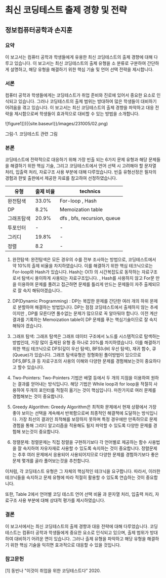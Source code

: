 # 최신 코딩테스트 출제 경향 및 전략
## 정보컴퓨터공학과 손지훈

### 요약
이 보고서는 컴퓨터 공학과 학생들에게 유용한 최신 코딩테스트의 출제 경향에 대해 다루고 있습니다. 이 보고서는 최신 코딩테스트의 출제 유형을 소 분류로 구분하여 간단하게 설명하고, 해당 유형을 해결하기 위한 핵심 기술 및 언어 선택 전략을 제시합니다.

### 서론
컴퓨터 공학과 학생들에게는 코딩테스트가 취업 준비와 진로에 있어서 중요한 요소로 인식되고 있습니다. 그러나 코딩테스트의 출제 범위는 방대하여 많은 학생들이 대비하기 어려움을 겪고 있습니다. 이 보고서는 최신 코딩테스트의 출제 경향을 파악하고 대응 전략을 제시함으로써 학생들이 효과적으로 대비할 수 있는 방법을 소개합니다.

![figure1]]({{site.baseurl}}/images/231005/02.png)


그림-1. 코딩테스트 관련 그림 

### 본론
코딩테스트에 전략적으로 대응하기 위해 가장 빈출 되는 6가지 문제 유형과 해당 문제들을 해결하기 위한 핵심 기술, 그리고 코딩테스트에서 언어 선택 시 고려해야 할 문자열 처리, 입출력 처리, 자료구조 사용 부분에 대해 다루었습니다. 빈출 유형선정은 필자의 경험과 한빛 출판에서 제공한 자료를 참고하여 선정하였습니다.

|유형|출제 비율|technics|
|---|---|---|
|완전탐색 |33.0%|For-loop , Hash|
|DP |8.2%|Memoization table|
|그래프탐색 |20.9%|dfs , bfs, recursion, queue|
|투포인터 |-|-|
|그리디 |19.8%|-|
|정렬 |8.2|-|

1. 완전탐색: 완전탐색은 모든 경우의 수를 전부 조사하는 방법으로, 코딩테스트에서 약 10%의 출제 비율을 차지하였습니다. 이를 해결하기 위한 핵심 테크닉으로는 For-loop와 Hash가 있습니다. Hash는 O(1) 의 시간복잡도로 동작하는 자료구조로서 탐색시 용이하게 사용되는 자료구조입니다. , Hash를 사용하지 않고 For문 만을 이용하여 문제를 풀려고 접근하면 문제를 틀리게 만드는 문제들이 자주 출제되므로 잘 숙지 해둬야겠습니다.. 

2. DP(Dynamic Programming) : DP는 복잡한 문제를 간단한 여러 개의 하위 문제로 분할하여 해결하는 방법입니다. DP는 점점 코딩테스트에서 출제하지 않는 추세이지만 , DP를 모른다면 풀수없는 문제가 많으므로 꼭 알아둬야 합니다.  이전 계산 결과를 기록하는 Memoization table이 DP 문제를 푸는 핵심기술이므로 잘 숙지해둬야 겠습니다.

3. 그래프 탐색: 그래프 탐색은 그래프 데이터 구조에서 노드를 시스템적으로 탐색하는 방법인데, 가장 많이 출제된 유형 중 하나로 20%를 차지하였습니다. 이를 해결하기 위한 핵심 테크닉으로 DFS(깊이 우선 탐색), BFS(너비 우선 탐색), 재귀 함수, 큐(Queue)가 있습니다. 그래프 탐색유형은 정형화된 풀이방법이 있으므로 DFS,BFS,큐 등 자료구조의 사용의 이해와 다양한 문제를 경험해보는것이 중요하다고 할수 있습니다.

4. Two-Pointers: Two-Pointers 기법은 배열 등에서 두 개의 지점을 이용하여 원하는 결과를 얻어내는 방식입니다. 해당 기법은 While loop과 for loop을 적절히 사용하여 두개의 포인터를 적절히 옮기는 것이 핵심입니다. 마찬가지로 여러 문제를 경험해보는 것이 중요합니다.

5. Greedy Algorithm: Greedy Algorithm은 최적화 문제에서 현재 상황에서 가장 좋아 보이는 선택을 계속해서 반복함으로써 최종적인 해결책에 도달하는 방식입니다. 가장 최선의 결과인 최적해를 보장하지 못하며 특정 경우에만 만족하므로 문제 경험을 통해 그리디 알고리즘을 적용해도 될지 파악할 수 있도록 다양한 문제를 경험해 보는것이 중요합니다. 

6. 정렬문제:  정렬문제는 직접 정렬을 구현하기보다 각 언어별로 제공하는 함수 사용법을 잘 숙지하여 자유자재로 사용할 수 있도록 숙지하는 것이 중요합니다. 정렬문제는 추후 여러 문제에서 응용되어 사용되어지므로 다양한 문제를 경험하기보다 좋은 문제 몇개를 골라 풀어보는것을 추천합니다. 

이처럼, 각 코딩테스트 유형은 그 자체의 핵심적인 테크닉을 요구합니다. 따라서, 이러한 테크닉들을 숙지하고 문제 유형에 따라 적절히 활용할 수 있도록 연습하는 것이 중요합니다.


또한, Table 2에서 언어별 코딩 테스트 언어 선택 비율 과  문자열 처리, 입출력 처리, 자료구조 사용 부분에 대해 상대적 평가를 제시하였습니다.


### 결론
이 보고서에서는 최신 코딩테스트의 출제 경향과 대응 전략에 대해 다루었습니다. 코딩테스트는 컴퓨터 공학과 학생들에게 중요한 요소로 인식되고 있으며, 출제 범위가 방대하여 대비하기 어려운 면이 있습니다. 그러나 출제 유형을 파악하고 해당 유형을 해결하기 위한 핵심 기술을 익히면 효과적으로 대응할 수 있을 것입니다.

### 참고문헌
[1] 동빈나 "이것이 취업을 위한 코딩테스트다” 2020.

